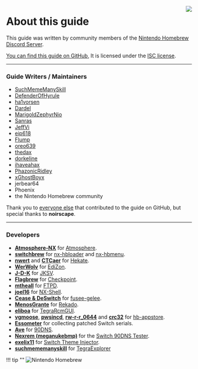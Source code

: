 <a href="https://discord.gg/C29hYvh" target="_blank"><img style="float: right;" src="../img/discord.png"></a>

# About this guide

This guide was written by community members of the [Nintendo Homebrew Discord Server](https://discord.gg/C29hYvh).

[You can find this guide on GitHub](https://github.com/nh-server/switch-guide), It is licensed under the [ISC license](https://github.com/nh-server/switch-guide/blob/master/LICENSE.md).

-----

### Guide Writers / Maintainers
- [SuchMemeManySkill](https://github.com/suchmememanyskill)
- [DefenderOfHyrule](https://github.com/DefenderOfHyrule)
- [ha1vorsen](https://github.com/ha1vorsen)
- [Dardel](https://codeberg.org/Dardel)
- [MarigoldZephyrNio](https://github.com/MarigoldZephyrNio)
- [Sanras](https://github.com/Sanrax)
- [JeffVi](https://github.com/JeffVi)
- [eip618](https://github.com/eip618)
- [Flump](https://github.com/Flumpster)
- [oreo639](https://github.com/oreo639)
- [thedax](https://github.com/thedax)
- [dorkeline](https://github.com/dorkeline)
- [ihaveahax](https://github.com/ihaveamac)
- [PhazonicRidley](https://github.com/PhazonicRidley)
- [xGhostBoyx](https://github.com/xGhostBoyx)
- jerbear64
- Phoenix
- the Nintendo Homebrew community

Thank you to [everyone else](https://github.com/nh-server/switch-guide/graphs/contributors) that contributed to the guide on GitHub, but special thanks to **noirscape**.

-----

### Developers

- [**Atmosphere-NX**](https://github.com/Atmosphere-NX) for [Atmosphere](https://github.com/Atmosphere-NX/Atmosphere).
- [**switchbrew**](https://github.com/switchbrew) for [nx-hbloader](https://github.com/switchbrew/nx-hbloader) and [nx-hbmenu](https://github.com/switchbrew/nx-hbmenu).
- [**nwert**](https://github.com/nwert) and [**CTCaer**](https://github.com/CTCaer) for [Hekate](https://github.com/CTCaer/hekate).
- [**WerWolv**](https://github.com/WerWolv) for [EdiZon](https://github.com/WerWolv/EdiZon).
- [**J-D-K**](https://github.com/J-D-K) for [JKSV](https://github.com/J-D-K/JKSV).
- [**Flagbrew**](https://github.com/FlagBrew) for [Checkpoint](https://github.com/FlagBrew/Checkpoint).
- [**mtheall**](https://github.com/mtheall) for [FTPD](https://github.com/mtheall/ftpd/).
- [**joel16**](https://github.com/joel16/) for [NX-Shell](https://github.com/joel16/NX-Shell).
- [**Cease & DeSwitch**](https://github.com/Cease-and-DeSwitch) for [fusee-gelee](https://github.com/Qyriad/fusee-launcher).
- [**MenosGrante**](https://github.com/MenosGrante) for [Rekado](https://github.com/MenosGrante/Rekado).
- [**eliboa**](https://github.com/eliboa) for [TegraRcmGUI](https://github.com/eliboa/TegraRcmGUI).
- [**vgmoose**](https://github.com/vgmoose), [**pwsincd**](https://github.com/pwsincd), [**rw-r-r_0644**](https://github.com/rw-r-r-0644) and [**crc32**](https://github.com/crc-32) for [hb-appstore](https://github.com/vgmoose/hb-appstore).
- [**Essometer**](https://gbatemp.net/members/essometer.265523/) for collecting patched Switch serials.
- [**Ave**](https://gitlab.com/a) for [90DNS](https://gitlab.com/a/90dns).
- [**Nexrem (meganukebmp)**](https://github.com/meganukebmp) for the [Switch 90DNS Tester](https://github.com/meganukebmp/Switch_90DNS_tester).
- [**exelix11**](https://github.com/exelix11) for [Switch Theme Injector](https://github.com/exelix11/SwitchThemeInjector).
- [**suchmememanyskill**](https://github.com/suchmememanyskill) for [TegraExplorer](https://github.com/suchmememanyskill/TegraExplorer)

!!! tip ""
    ![Nintendo Homebrew](img/nh.jpg)
